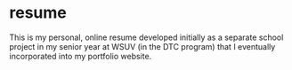 # resume

This is my personal, online resume developed initially as a separate school project in my senior year at WSUV (in the DTC program) that I eventually incorporated into my portfolio website.
